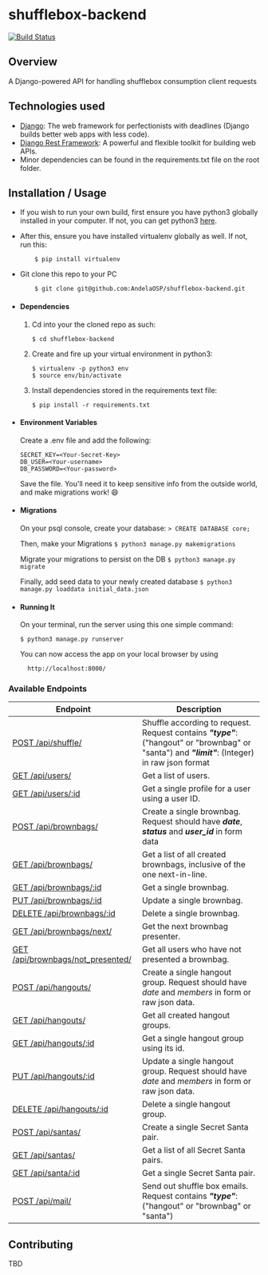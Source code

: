 # shufflebox-backend
[![Build Status](https://travis-ci.org/AndelaOSP/shufflebox-backend.svg?branch=develop)](https://travis-ci.org/AndelaOSP/shufflebox-backend)

## Overview
A Django-powered API for handling shufflebox consumption client requests

## Technologies used
* [Django](https://www.djangoproject.com/): The web framework for perfectionists with deadlines (Django builds better web apps with less code).
* [Django Rest Framework](http://www.django-rest-framework.org/): A powerful and flexible toolkit for building web APIs.
* Minor dependencies can be found in the requirements.txt file on the root folder.


## Installation / Usage
* If you wish to run your own build, first ensure you have python3 globally installed in your computer. If not, you can get python3 [here](https://www.python.org).
* After this, ensure you have installed virtualenv globally as well. If not, run this:
    ```
        $ pip install virtualenv
    ```
* Git clone this repo to your PC
    ```
        $ git clone git@github.com:AndelaOSP/shufflebox-backend.git
    ```


* #### Dependencies
    1. Cd into your the cloned repo as such:
        ```
        $ cd shufflebox-backend
        ```

    2. Create and fire up your virtual environment in python3:
        ```
        $ virtualenv -p python3 env
        $ source env/bin/activate
        ```
    3. Install dependencies stored in the requirements text file:
        ```
        $ pip install -r requirements.txt
        ```

* #### Environment Variables
    Create a .env file and add the following:
    ```
    SECRET_KEY=<Your-Secret-Key>
    DB_USER=<Your-username>
    DB_PASSWORD=<Your-password>
    ```

    Save the file. You'll need it to keep sensitive info from the outside world, and make migrations work! 😄

* #### Migrations
    On your psql console, create your database:
       ```
       > CREATE DATABASE core;
       ```

    Then, make your Migrations
       ```
       $ python3 manage.py makemigrations
       ```

    Migrate your migrations to persist on the DB
       ```
       $ python3 manage.py migrate
       ```
       
    Finally, add seed data to your newly created database
      ```
       $ python3 manage.py loaddata initial_data.json
       ```

* #### Running It
    On your terminal, run the server using this one simple command:
    ```
    $ python3 manage.py runserver
    ```
    You can now access the app on your local browser by using
    ```
      http://localhost:8000/
    ```

### Available Endpoints

| Endpoint                    | Description                                                                    |
| --------------------------  | ------------------------------------------------------------------------------ |
| [POST /api/shuffle/](#)     | Shuffle according to request. Request contains **_"type"_**:("hangout" or "brownbag" or "santa") and **_"limit"_**: (Integer) in raw json format|
| [GET /api/users/](#)        | Get a list of users. |
| [GET /api/users/:id](#)     | Get a single profile for a user using a user ID. |
| [POST /api/brownbags/](#)   | Create a single brownbag. Request should have **_date_**, **_status_** and **_user_id_** in form data |
| [GET /api/brownbags/](#)    | Get a list of all created brownbags, inclusive of the one next-in-line. |
| [GET /api/brownbags/:id](#) | Get a single brownbag. |
| [PUT /api/brownbags/:id](#) | Update a single brownbag. |
| [DELETE /api/brownbags/:id](#) | Delete a single brownbag. |
| [GET /api/brownbags/next/](#) | Get the next brownbag presenter. |
| [GET /api/brownbags/not_presented/](#) | Get all users who have not presented a brownbag. |
| [POST /api/hangouts/](#) | Create a single hangout group. Request should have _date_ and _members_ in form or raw json data. |
| [GET /api/hangouts/](#) | Get all created hangout groups. |
| [GET /api/hangouts/:id](#) | Get a single hangout group using its id. |
| [PUT /api/hangouts/:id](#) | Update a single hangout group. Request should have _date_ and _members_ in form or raw json data. |
| [DELETE /api/hangouts/:id](#) | Delete a single hangout group. |
| [POST /api/santas/](#) | Create a single Secret Santa pair. |
| [GET /api/santas/](#) | Get a list of all Secret Santa pairs. |
| [GET /api/santa/:id](#) | Get a single Secret Santa pair. |
| [POST /api/mail/](#) | Send out shuffle box emails. Request contains **_"type"_**:("hangout" or "brownbag" or "santa") |


## Contributing
TBD
